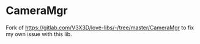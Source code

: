# CameraMgr
Fork of https://gitlab.com/V3X3D/love-libs/-/tree/master/CameraMgr to fix my own issue with this lib.
